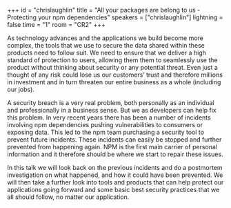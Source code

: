 +++
id = "chrislaughlin"
title = "All your packages are belong to us - Protecting your npm dependencies"
speakers = ["chrislaughlin"]
lightning = false
time = "1"
room = "CR2"
+++

As technology advances and the applications we build become more complex, the tools that we use to secure the data shared within these products need to follow suit. We need to ensure that we deliver a high standard of protection to users, allowing them them to seamlessly use the product without thinking about security or any potential threat. Even just a thought of any risk could lose us our customers’ trust and therefore millions in investment and in turn threaten our entire business as a whole (including our jobs). 

A security breach is a very real problem, both personally as an individual and professionally in a business sense. But we as developers can help fix this problem. In very recent years there has been a number of incidents involving npm dependencies pushing vulnerabilities to consumers or exposing data. This led to the npm team purchasing a security tool to prevent future incidents. These incidents can easily be stopped and further prevented from happening again.  NPM is the first main carrier of personal information and it therefore should be where we start to repair these issues. 

In this talk we will look back on the previous incidents and do a postmortem investigation on what happened, and how it could have been prevented. We will then take a further look into tools and products that can help protect our applications going forward and some basic best security practices that we all should follow, no matter our application.